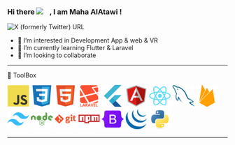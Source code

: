 ### Hi there <img src="https://raw.githubusercontent.com/MartinHeinz/MartinHeinz/master/wave.gif" style="width:30px; display: inline-block;" data-target="animated-image.originalImage">, I am Maha AlAtawi !
![X (formerly Twitter) URL](https://img.shields.io/twitter/url?url=https%3A%2F%2Ftwitter.com%2F0nnei&label=Following%20me%20on%20X)

- 🔭 I’m interested in Development App & web & VR
- 🌱 I’m currently learning Flutter & Laravel
- 👯 I’m looking to collaborate
---
🧰 ToolBox

<img src="https://github.com/devicons/devicon/blob/master/icons/javascript/javascript-original.svg" alt=javascript width=50px height=50 /> <img src="https://github.com/devicons/devicon/blob/master/icons/css3/css3-original.svg" alt=javascript width=50px height=50 /> <img src="https://github.com/devicons/devicon/blob/master/icons/html5/html5-original.svg" alt=javascript width=50px height=50 /> <img src="https://github.com/devicons/devicon/blob/master/icons/laravel/laravel-plain-wordmark.svg" alt=javascript width=50px height=50 /> <img src="https://github.com/devicons/devicon/blob/master/icons/flutter/flutter-original.svg" alt=javascript width=50px height=50 /> <img src="https://github.com/devicons/devicon/blob/master/icons/angularjs/angularjs-original.svg" alt=javascript width=50px height=50 /> <img src="https://github.com/devicons/devicon/blob/master/icons/react/react-original.svg" alt=javascript width=50px height=50 /> <img src="https://github.com/devicons/devicon/blob/master/icons/mysql/mysql-original.svg" alt=javascript width=50px height=50 /> <img src="https://github.com/devicons/devicon/blob/master/icons/firebase/firebase-plain.svg" alt=javascript width=50px height=50 /> <img src="https://github.com/devicons/devicon/blob/master/icons/tailwindcss/tailwindcss-plain.svg" alt=javascript width=50px height=50 /> <img src="https://github.com/devicons/devicon/blob/master/icons/nodejs/nodejs-plain-wordmark.svg" alt=javascript width=50px height=50 /> <img src="https://github.com/devicons/devicon/blob/master/icons/git/git-plain-wordmark.svg" alt=javascript width=50px height=50 /> <img src="https://github.com/devicons/devicon/blob/master/icons/npm/npm-original-wordmark.svg" alt=javascript width=50px height=50 /> <img src="https://github.com/devicons/devicon/blob/master/icons/bootstrap/bootstrap-original.svg" alt=javascript width=50px height=50 /> <img src="https://github.com/devicons/devicon/blob/master/icons/jquery/jquery-original.svg" alt=javascript width=50px height=50 /> <img src="https://github.com/devicons/devicon/blob/master/icons/python/python-original.svg" alt=javascript width=50px height=50 />

---


<!--
![GitHub watchers](https://img.shields.io/github/watchers/imahacs/imahacs)

**imahacs/imahacs** is a ✨ _special_ ✨ repository because its `README.md` (this file) appears on your GitHub profile.

Here are some ideas to get you started:

- 🔭 I’m currently working on ...
- 🌱 I’m currently learning ...
- 👯 I’m looking to collaborate on ...
- 🤔 I’m looking for help with ...
- 💬 Ask me about ...
- 📫 How to reach me: ...
- 😄 Pronouns: ...
- ⚡ Fun fact: ...
-->
